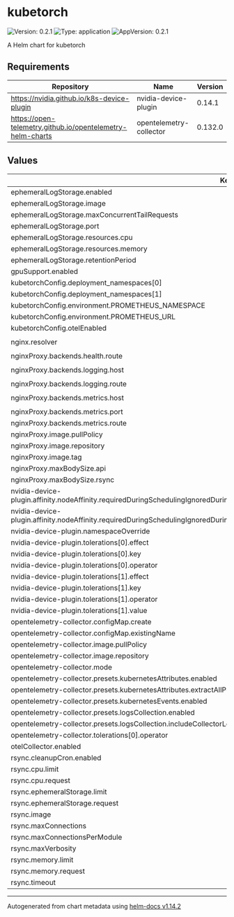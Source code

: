 # kubetorch

![Version: 0.2.1](https://img.shields.io/badge/Version-0.2.1-informational?style=flat-square) ![Type: application](https://img.shields.io/badge/Type-application-informational?style=flat-square) ![AppVersion: 0.2.1](https://img.shields.io/badge/AppVersion-0.2.1-informational?style=flat-square)

A Helm chart for kubetorch

## Requirements

| Repository | Name | Version |
|------------|------|---------|
| https://nvidia.github.io/k8s-device-plugin | nvidia-device-plugin | 0.14.1 |
| https://open-telemetry.github.io/opentelemetry-helm-charts | opentelemetry-collector | 0.132.0 |

## Values

| Key | Type | Default | Description |
|-----|------|---------|-------------|
| ephemeralLogStorage.enabled | bool | `true` |  |
| ephemeralLogStorage.image | string | `"grafana/loki:3.5.3"` |  |
| ephemeralLogStorage.maxConcurrentTailRequests | int | `100` |  |
| ephemeralLogStorage.port | int | `3100` |  |
| ephemeralLogStorage.resources.cpu | string | `"100m"` |  |
| ephemeralLogStorage.resources.memory | string | `"256Mi"` |  |
| ephemeralLogStorage.retentionPeriod | string | `"24h"` |  |
| gpuSupport.enabled | bool | `true` |  |
| kubetorchConfig.deployment_namespaces[0] | string | `"default"` |  |
| kubetorchConfig.deployment_namespaces[1] | string | `"kubetorch"` |  |
| kubetorchConfig.environment.PROMETHEUS_NAMESPACE | string | `""` |  |
| kubetorchConfig.environment.PROMETHEUS_URL | string | `""` |  |
| kubetorchConfig.otelEnabled | bool | `true` |  |
| nginx.resolver | string | `"kube-dns.kube-system.svc.cluster.local"` |  |
| nginxProxy.backends.health.route | string | `"/health"` |  |
| nginxProxy.backends.logging.host | string | `"loki-gateway.kubetorch.svc.cluster.local"` |  |
| nginxProxy.backends.logging.route | string | `"/loki"` |  |
| nginxProxy.backends.metrics.host | string | `"runhouse-kube-prometheus-s-prometheus.runhouse.svc.cluster.local"` |  |
| nginxProxy.backends.metrics.port | int | `9090` |  |
| nginxProxy.backends.metrics.route | string | `"/prometheus"` |  |
| nginxProxy.image.pullPolicy | string | `"IfNotPresent"` |  |
| nginxProxy.image.repository | string | `"nginx"` |  |
| nginxProxy.image.tag | string | `"1.29.0-alpine"` |  |
| nginxProxy.maxBodySize.api | string | `"250M"` |  |
| nginxProxy.maxBodySize.rsync | string | `"10G"` |  |
| nvidia-device-plugin.affinity.nodeAffinity.requiredDuringSchedulingIgnoredDuringExecution.nodeSelectorTerms[0].matchExpressions[0].key | string | `"nvidia.com/gpu.product"` |  |
| nvidia-device-plugin.affinity.nodeAffinity.requiredDuringSchedulingIgnoredDuringExecution.nodeSelectorTerms[0].matchExpressions[0].operator | string | `"Exists"` |  |
| nvidia-device-plugin.namespaceOverride | string | `"kubetorch"` |  |
| nvidia-device-plugin.tolerations[0].effect | string | `"NoSchedule"` |  |
| nvidia-device-plugin.tolerations[0].key | string | `"nvidia.com/gpu"` |  |
| nvidia-device-plugin.tolerations[0].operator | string | `"Exists"` |  |
| nvidia-device-plugin.tolerations[1].effect | string | `"NoSchedule"` |  |
| nvidia-device-plugin.tolerations[1].key | string | `"dedicated"` |  |
| nvidia-device-plugin.tolerations[1].operator | string | `"Equal"` |  |
| nvidia-device-plugin.tolerations[1].value | string | `"gpu"` |  |
| opentelemetry-collector.configMap.create | bool | `false` |  |
| opentelemetry-collector.configMap.existingName | string | `"otel-collector-config"` |  |
| opentelemetry-collector.image.pullPolicy | string | `"IfNotPresent"` |  |
| opentelemetry-collector.image.repository | string | `"otel/opentelemetry-collector-contrib"` |  |
| opentelemetry-collector.mode | string | `"daemonset"` |  |
| opentelemetry-collector.presets.kubernetesAttributes.enabled | bool | `true` |  |
| opentelemetry-collector.presets.kubernetesAttributes.extractAllPodLabels | bool | `true` |  |
| opentelemetry-collector.presets.kubernetesEvents.enabled | bool | `true` |  |
| opentelemetry-collector.presets.logsCollection.enabled | bool | `true` |  |
| opentelemetry-collector.presets.logsCollection.includeCollectorLogs | bool | `true` |  |
| opentelemetry-collector.tolerations[0].operator | string | `"Exists"` |  |
| otelCollector.enabled | bool | `true` |  |
| rsync.cleanupCron.enabled | bool | `false` |  |
| rsync.cpu.limit | int | `4` |  |
| rsync.cpu.request | int | `2` |  |
| rsync.ephemeralStorage.limit | string | `"10Gi"` |  |
| rsync.ephemeralStorage.request | string | `"5Gi"` |  |
| rsync.image | string | `"ghcr.io/run-house/kubetorch-rsync:v5"` |  |
| rsync.maxConnections | int | `500` |  |
| rsync.maxConnectionsPerModule | int | `0` |  |
| rsync.maxVerbosity | int | `0` |  |
| rsync.memory.limit | string | `"8Gi"` |  |
| rsync.memory.request | string | `"4Gi"` |  |
| rsync.timeout | int | `600` |  |

----------------------------------------------
Autogenerated from chart metadata using [helm-docs v1.14.2](https://github.com/norwoodj/helm-docs/releases/v1.14.2)
